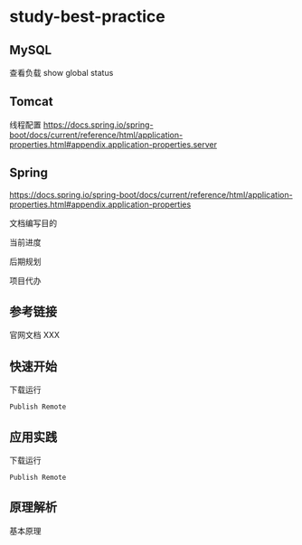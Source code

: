 # study-best-practice


## MySQL

查看负载 show global status

## Tomcat 
线程配置 https://docs.spring.io/spring-boot/docs/current/reference/html/application-properties.html#appendix.application-properties.server

## Spring
https://docs.spring.io/spring-boot/docs/current/reference/html/application-properties.html#appendix.application-properties

文档编写目的

当前进度

后期规划

项目代办

## 参考链接

官网文档 XXX

## 快速开始

下载运行

```
Publish Remote

```

## 应用实践

下载运行

```
Publish Remote

```

## 原理解析

基本原理